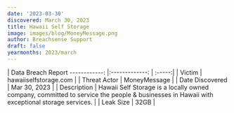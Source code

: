 ```yaml
---
date: '2023-03-30'
discovered: March 30, 2023
title: Hawaii Self Storage
image: images/blog/MoneyMessage.png
author: Breachsense Support
draft: false
yearmonths: 2023/march
---
```



| Data Breach Report
------------:     |:-------------:    | :-----:|
| Victim      | hawaiiselfstorage.com      | 
| Threat Actor      | MoneyMessage      | 
| Date Discovered      | Mar 30, 2023      | 
| Description      | Hawaii Self Storage is a locally owned company, committed to service the people & businesses in Hawaii with exceptional storage services.      | 
| Leak Size      | 32GB      | 

